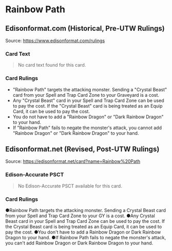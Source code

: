 # Rainbow Path

## Edisonformat.com (Historical, Pre-UTW Rulings)

Source: https://www.edisonformat.com/rulings

### Card Text

> No card text found for this card.

### Card Rulings

*   "Rainbow Path" targets the attacking monster. Sending a "Crystal Beast" card from your Spell and Trap Card Zone to your Graveyard is a cost.
*   Any "Crystal Beast" card in your Spell and Trap Card Zone can be used to pay the cost. If the "Crystal Beast" card is being treated as an Equip Card, it can be used to pay the cost.
*   You do not have to add a "Rainbow Dragon" or "Dark Rainbow Dragon" to your hand.
*   If "Rainbow Path" fails to negate the monster's attack, you cannot add "Rainbow Dragon" or "Dark Rainbow Dragon" to your hand.

## Edisonformat.net (Revised, Post-UTW Rulings)

Source: https://edisonformat.net/card?name=Rainbow%20Path

### Edison-Accurate PSCT

> No Edison-Accurate PSCT available for this card.

### Card Rulings

●Rainbow Path targets the attacking monster. Sending a Crystal Beast card from your Spell and Trap Card Zone to your GY is a cost.
●Any Crystal Beast card in your Spell and Trap Card Zone can be used to pay the cost. If the Crystal Beast card is being treated as an Equip Card, it can be used to pay the cost.
●You don't have to add a Rainbow Dragon or Dark Rainbow Dragon to your hand.
●If Rainbow Path fails to negate the monster's attack, you can't add Rainbow Dragon or Dark Rainbow Dragon to your hand.
            